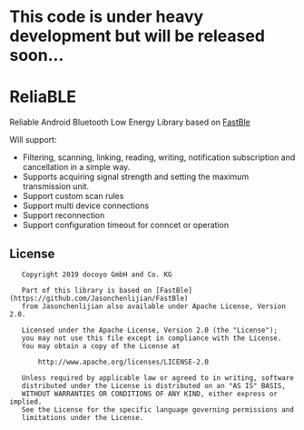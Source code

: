 # This code is under heavy development but will be released soon...

# ReliaBLE
Reliable Android Bluetooth Low Energy Library based on [FastBle](https://github.com/Jasonchenlijian/FastBle)

Will support:

- Filtering, scanning, linking, reading, writing, notification subscription and cancellation in a simple way.
- Supports acquiring signal strength and setting the maximum transmission unit.
- Support custom scan rules
- Support multi device connections
- Support reconnection  
- Support configuration timeout for conncet or operation  


## License

	   Copyright 2019 docoyo GmbH and Co. KG

	   Part of this library is based on [FastBle](https://github.com/Jasonchenlijian/FastBle)
	   from Jasonchenlijian also available under Apache License, Version 2.0.

	   Licensed under the Apache License, Version 2.0 (the "License");
	   you may not use this file except in compliance with the License.
	   You may obtain a copy of the License at

   		   http://www.apache.org/licenses/LICENSE-2.0

	   Unless required by applicable law or agreed to in writing, software
	   distributed under the License is distributed on an "AS IS" BASIS,
	   WITHOUT WARRANTIES OR CONDITIONS OF ANY KIND, either express or implied.
	   See the License for the specific language governing permissions and
	   limitations under the License.






